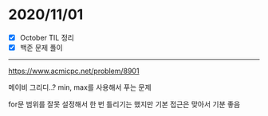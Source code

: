 # 2020/11/01
- [x] October TIL 정리
- [x] 백준 문제 풀이

---

<https://www.acmicpc.net/problem/8901>

메이비 그리디..? min, max를 사용해서 푸는 문제


for문 범위를 잘못 설정해서 한 번 틀리기는 했지만 기본 접근은 맞아서 기분 좋음



